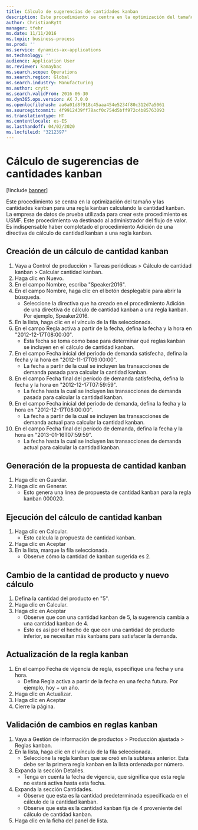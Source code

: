 ```yaml
---
title: Cálculo de sugerencias de cantidades kanban
description: Este procedimiento se centra en la optimización del tamaño y las cantidades kanban para una regla kanban calculando la cantidad kanban.
author: ChristianRytt
manager: tfehr
ms.date: 11/11/2016
ms.topic: business-process
ms.prod: ''
ms.service: dynamics-ax-applications
ms.technology: ''
audience: Application User
ms.reviewer: kamaybac
ms.search.scope: Operations
ms.search.region: Global
ms.search.industry: Manufacturing
ms.author: crytt
ms.search.validFrom: 2016-06-30
ms.dyn365.ops.version: AX 7.0.0
ms.openlocfilehash: aa6a01d8f918c45aaa454e5234f80c312d7a5061
ms.sourcegitcommit: 4f9912439ff78acf0c754d5bff972c4b85763093
ms.translationtype: HT
ms.contentlocale: es-ES
ms.lasthandoff: 04/02/2020
ms.locfileid: "3212397"
---
```

# <a name="calculate-kanban-quantity-suggestions"></a>Cálculo de sugerencias de cantidades kanban

[!include [banner](../../includes/banner.md)]

Este procedimiento se centra en la optimización del tamaño y las cantidades kanban para una regla kanban calculando la cantidad kanban. La empresa de datos de prueba utilizada para crear este procedimiento es USMF. Este procedimiento va destinado al administrador del flujo de valor. Es indispensable haber completado el procedimiento Adición de una directiva de cálculo de cantidad kanban a una regla kanban.


## <a name="create-a-kanban-quantity-calculation"></a>Creación de un cálculo de cantidad kanban
1. Vaya a Control de producción > Tareas periódicas > Cálculo de cantidad kanban > Calcular cantidad kanban.
2. Haga clic en Nuevo.
3. En el campo Nombre, escriba "Speaker2016".
4. En el campo Nombre, haga clic en el botón desplegable para abrir la búsqueda.
    * Seleccione la directiva que ha creado en el procedimiento Adición de una directiva de cálculo de cantidad kanban a una regla kanban. Por ejemplo, Speaker2016.  
5. En la lista, haga clic en el vínculo de la fila seleccionada.
6. En el campo Regla activa a partir de la fecha, defina la fecha y la hora en "2012-12-17T08:00:00".
    * Esta fecha se toma como base para determinar qué reglas kanban se incluyen en el cálculo de cantidad kanban.  
7. En el campo Fecha inicial del período de demanda satisfecha, defina la fecha y la hora en "2012-11-17T09:00:00".
    * La fecha a partir de la cual se incluyen las transacciones de demanda pasada para calcular la cantidad kanban.  
8. En el campo Fecha final del período de demanda satisfecha, defina la fecha y la hora en "2012-12-17T07:59:59".
    * La fecha hasta la cual se incluyen las transacciones de demanda pasada para calcular la cantidad kanban.  
9. En el campo Fecha inicial del período de demanda, defina la fecha y la hora en "2012-12-17T08:00:00".
    * La fecha a partir de la cual se incluyen las transacciones de demanda actual para calcular la cantidad kanban.  
10. En el campo Fecha final del período de demanda, defina la fecha y la hora en "2013-01-16T07:59:59".
    * La fecha hasta la cual se incluyen las transacciones de demanda actual para calcular la cantidad kanban.  

## <a name="generate-kanban-quantity-proposal"></a>Generación de la propuesta de cantidad kanban
1. Haga clic en Guardar.
2. Haga clic en Generar.
    * Esto genera una línea de propuesta de cantidad kanban para la regla kanban 000020.  

## <a name="run-kanban-quantity-calculation"></a>Ejecución del cálculo de cantidad kanban
1. Haga clic en Calcular.
    * Esto calcula la propuesta de cantidad kanban.  
2. Haga clic en Aceptar
3. En la lista, marque la fila seleccionada.
    * Observe cómo la cantidad de kanban sugerida es 2.  

## <a name="change-product-quantity-and-calculate-again"></a>Cambio de la cantidad de producto y nuevo cálculo
1. Defina la cantidad del producto en "5".
2. Haga clic en Calcular.
3. Haga clic en Aceptar
    * Observe que con una cantidad kanban de 5, la sugerencia cambia a una cantidad kanban de 4.  
    * Esto es así por el hecho de que con una cantidad de producto inferior, se necesitan más kanbans para satisfacer la demanda.  

## <a name="update-kanban-rule"></a>Actualización de la regla kanban
1. En el campo Fecha de vigencia de regla, especifique una fecha y una hora.
    * Defina Regla activa a partir de la fecha en una fecha futura. Por ejemplo, hoy + un año.  
2. Haga clic en Actualizar.
3. Haga clic en Aceptar
4. Cierre la página.

## <a name="validate-change-on-kanban-rule"></a>Validación de cambios en reglas kanban
1. Vaya a Gestión de información de productos > Producción ajustada > Reglas kanban.
2. En la lista, haga clic en el vínculo de la fila seleccionada.
    * Seleccione la regla kanban que se creó en la subtarea anterior. Esta debe ser la primera regla kanban en la lista ordenada por número.  
3. Expanda la sección Detalles.
    * Tenga en cuenta la fecha de vigencia, que significa que esta regla no estará activa hasta esta fecha.  
4. Expanda la sección Cantidades.
    * Observe que esta es la cantidad predeterminada especificada en el cálculo de la cantidad kanban.  
    * Observe que esta es la cantidad kanban fija de 4 proveniente del cálculo de cantidad kanban.  
5. Haga clic en la ficha del panel de lista.

